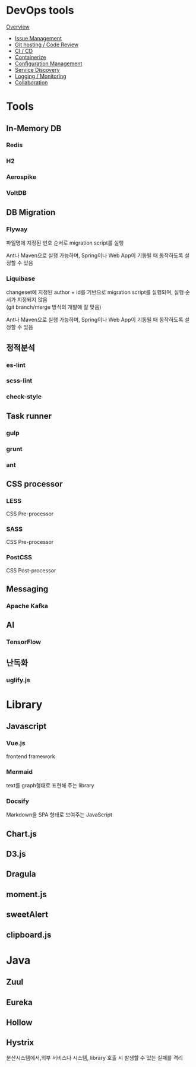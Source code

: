 
# DevOps tools
  [Overview](/devops-tools/)
  
* [Issue Management](/devops-tools/issue-management)
* [Git hosting / Code Review](/devops-tools/git-hosting)
* [CI / CD](/devops-tools/ci-cd)
* [Containerize](/devops-tools/containerize)
* [Configuration Management](/devops-tools/configuration-management)
* [Service Discovery](/devops-tools/service-discovery)
* [Logging / Monitoring](/devops-tools/monitor)
* [Collaboration](/devops-tools/collaboration)



# Tools
## In-Memory DB
### Redis
### H2
### Aerospike
### VoltDB

## DB Migration
### Flyway
파일명에 지정된 번호 순서로 migration script를 실행

Ant나 Maven으로 실행 가능하며, Spring이나 Web App이 기동될 때 동작하도록 설정할 수 있음

### Liquibase
changeset에 지정된 author + id를 기반으로 migration script를 실행되며, 실행 순서가 지정되지 않음<br>
(git branch/merge 방식의 개발에 잘 맞음)

Ant나 Maven으로 실행 가능하며, Spring이나 Web App이 기동될 때 동작하도록 설정할 수 있음

## 정적분석
### es-lint
### scss-lint
### check-style

## Task runner
### gulp
### grunt
### ant

## CSS processor
### LESS
CSS Pre-processor
### SASS
CSS Pre-processor
### PostCSS
CSS Post-processor

## Messaging
### Apache Kafka

## AI
### TensorFlow

## 난독화
### uglify.js


# Library

## Javascript
### Vue.js
frontend framework

### Mermaid
text를 graph형태로 표현해 주는 library

### Docsify
Markdown을 SPA 형태로 보여주는 JavaScript

## Chart.js
## D3.js
## Dragula
## moment.js
## sweetAlert
## clipboard.js

# Java
## Zuul
## Eureka
## Hollow
## Hystrix
분산시스템에서,외부 서비스나 시스템, library 호출 시 발생할 수 있는 실패를 격리



